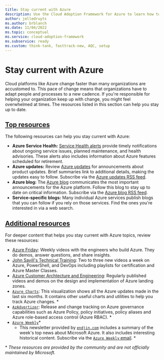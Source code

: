 ```yaml
---
title: Stay current with Azure
description: Use the Cloud Adoption Framework for Azure to learn how to stay current and manage change in today's cloud cadence.
author: jelledruyts
ms.author: brblanch
ms.date: 11/04/2022
ms.topic: conceptual
ms.service: cloud-adoption-framework
ms.subservice: ready
ms.custom: think-tank, fasttrack-new, AQC, setup
---
```


# Stay current with Azure

Cloud platforms like Azure change faster than many organizations are accustomed to. This pace of change means that organizations have to adapt people and processes to a new cadence. If you're responsible for helping your organization keep up with change, you might feel overwhelmed at times. The resources listed in this section can help you stay up to date.

## [Top resources](#tab/TopResources)

The following resources can help you stay current with Azure:

- **Azure Service Health:** [Service Health alerts](/azure/service-health/service-health-overview) provide timely notifications about ongoing service issues, planned maintenance, and health advisories. These alerts also includes information about Azure features scheduled for retirement.
- **Azure updates:** Review [Azure updates](https://azure.microsoft.com/updates/) for announcements about product updates. Brief summaries link to additional details, making the updates easy to follow. Subscribe via the [Azure updates RSS feed](https://azurecomcdn.azureedge.net/updates/feed/).
- **Azure blog:** The [Azure blog](https://azure.microsoft.com/blog/) communicates the most important announcements for the Azure platform. Follow this blog to stay up to date on critical information. Subscribe via the [Azure blog RSS feed](https://azurecomcdn.azureedge.net/blog/feed/).
- **Service-specific blogs:** Many individual Azure services publish blogs that you can follow if you rely on those services. Find the ones you're interested in via a web search.

## [Additional resources](#tab/AdditionalResources)

For deeper content that helps you stay current with Azure topics, review these resources:

- [Azure Friday](/shows/azure-friday/): Weekly videos with the engineers who build Azure. They do demos, answer questions, and share insights.
- [John Savill's Technical Training](https://www.youtube.com/c/NTFAQGuy): Two to three new videos a week on Azure, PowerShell, and DevOps including playlists for certification and Azure Master Classes.
- [Azure Customer Archtecture and Engineering](https://www.youtube.com/c/CustomerArchitectureEngineering/about): Regularly published videos and demos on the design and implementation of Azure landing zones.
- [`Azure Charts`](https://azurecharts.com): This visualization shows all the Azure updates made in the last six months. It contains other useful charts and utilities to help you track Azure changes. \*
- [`AzAdvertizer`](https://www.azadvertizer.net): Release and change tracking on Azure governance capabilities such as Azure Policy, policy initiatives, policy aliases and Azure role-based access control (Azure RBAC). \*
- [`Azure Weekly`](https://azureweekly.info)*
  - This newsletter provided by [`endjin.com`](https://endjin.com) includes a summary of the week's top news about Microsoft Azure. It also includes interesting historical content. Subscribe via the [`Azure Weekly` email](https://azureweekly.info). \*

\* *These resources are provided by the community and are not officially maintained by Microsoft.*
